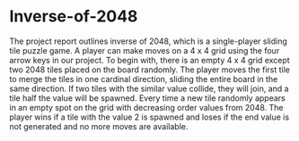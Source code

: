 # Inverse-of-2048
The project report outlines inverse of 2048, which is a single-player sliding tile puzzle game. A player can make moves on a 4 x 4 grid using the four arrow keys in our project. To begin with, there is an empty 4 x 4 grid except two 2048 tiles placed on the board randomly. The player moves the first tile to merge the tiles in one cardinal direction, sliding the entire board in the same direction. If two tiles with the similar value collide, they will join, and a tile half the value will be spawned. Every time a new tile randomly appears in an empty spot on the grid with decreasing order values from 2048. The player wins if a tile with the value 2 is spawned and loses if the end value is not generated and no more moves are available.
